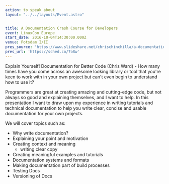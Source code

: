 ```yaml
---
action: to speak about
layout: "../../layouts/Event.astro"


title: A Documentation Crash Course for Developers
event: LinuxCon Europe
start_date: 2016-10-04T14:30:00.000Z
venue: Potsdam I/II
pres_source: 'https://www.slideshare.net/chrischinchilla/a-documentation-crash-course-linuxcon-2016'
pres_url: 'https://sched.co/7o8w'
---
```


Explain Yourself! Documentation for Better Code (Chris Ward) - How many times have you come across an awesome looking library or tool that you're keen to work with in your own project but can't even begin to understand how to use it?

Programmers are great at creating amazing and cutting-edge code, but not always so good and explaining themselves, and I want to help. In this presentation I want to draw upon my experience in writing tutorials and technical documentation to help you write clear, concise and usable documentation for your own projects.

We will cover topics such as:

- Why write documentation?
- Explaining your point and motivation
- Creating context and meaning
  - writing clear copy
- Creating meaningful examples and tutorials
- Documentation systems and formats
- Making documentation part of build processes
- Testing Docs
- Versioning of Docs
